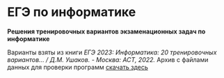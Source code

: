 # ЕГЭ по информатике

**Решения тренировочных вариантов экзаменационных задач по информатике**

Варианты взяты из книги _ЕГЭ 2023: Информатика: 20 тренировочных вариантов... / Д.М. Ушаков. - Москва: АСТ, 2022._
Архив с файлами данных для проверки программ [скачать здесь](https://dmushakov.ru/files/EGE-2023.zip)
